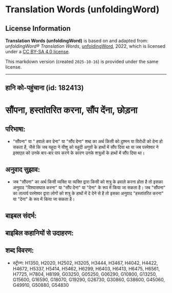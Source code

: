 # Translation Words (unfoldingWord)

## License Information

**Translation Words (unfoldingWord)** is based on and adapted from: _unfoldingWord® Translation Words_, [unfoldingWord](https://unfoldingword.org/utw), 2022, which is licensed under a [CC BY-SA 4.0 license](https://creativecommons.org/licenses/by-sa/4.0/legalcode.en).

This markdown version (created `2025-10-16`) is provided under the same license.



--------------------------------

## हानि को-पहुंचाना (id: 182413)

सौंपना, हस्तांतरित करना, सौंप देंना, छोड़ना
==========================================

परिभाषा:
--------

* "सौंपना" या " हवाले कर देना" या "सौंप देना" शब्द का अर्थ किसी को दुश्मन या विरोधी को देना हो सकता है, जैसे कि जब यहूदा ने यीशु को यहूदी अगुवों के हाथों में सौंप दिया था या जब परमेश्वर ने इस्राएल को उनके बार\-बार पाप करने के कारण उनके शत्रुओं के हाथों में सौंप दिया था।

अनुवाद सुझाव:
-------------

* जब "सौंपना" का अर्थ किसी व्यक्ति या व्यक्ति द्वारा किसी को शत्रु के हवाले करना होता है तो इसका अनुवाद "विश्वासघात करना" या "सौंप देना" या "देना" के रूप में किया जा सकता है। जब "सौंपना" का तात्पर्य परमेश्वर द्वारा लोगों को शत्रु के हाथों में दे देने से है तो इसका अनुवाद "हस्तांतरित करना" या "देना" के रूप में किया जा सकता है।

बाइबल संदर्भ:
-------------

बाइबिल कहानियों से उदाहरण:
--------------------------

शब्द विवरण:
-----------

* स्ट्राॅन्ग: H1350, H2020, H2502, H3205, H3444, H3467, H4042, H4422, H4672, H5337, H5414, H5462, H6299, H6403, H6413, H6475, H6561, H7725, H7804, H8199, G03250, G05250, G06290, G10800, G13250, G15600, G16590, G18070, G19290, G26730, G30860, G38600, G45060, G49910, G50880, G54830


